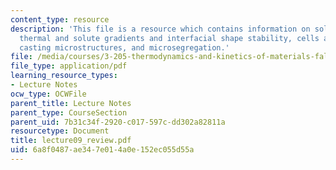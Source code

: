 ```yaml
---
content_type: resource
description: 'This file is a resource which contains information on solidification:
  thermal and solute gradients and interfacial shape stability, cells and dendrites,
  casting microstructures, and microsegregation.'
file: /media/courses/3-205-thermodynamics-and-kinetics-of-materials-fall-2006/6a8f0487ae347e014a0e152ec055d55a_lecture09_review.pdf
file_type: application/pdf
learning_resource_types:
- Lecture Notes
ocw_type: OCWFile
parent_title: Lecture Notes
parent_type: CourseSection
parent_uid: 7b31c34f-2920-c017-597c-dd302a82811a
resourcetype: Document
title: lecture09_review.pdf
uid: 6a8f0487-ae34-7e01-4a0e-152ec055d55a
---
```

